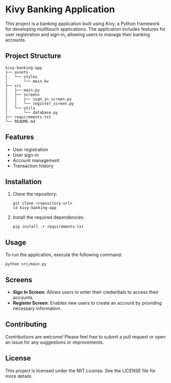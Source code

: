 # Kivy Banking Application

This project is a banking application built using Kivy, a Python framework for developing multitouch applications. The application includes features for user registration and sign-in, allowing users to manage their banking accounts.

## Project Structure

```
kivy-banking-app
├── assets
│   └── styles
│       └── main.kv
├── src
│   ├── main.py
│   ├── screens
│   │   ├── sign_in_screen.py
│   │   └── register_screen.py
│   └── utils
│       └── database.py
├── requirements.txt
└── README.md
```

## Features

- User registration
- User sign-in
- Account management
- Transaction history

## Installation

1. Clone the repository:
   ```
   git clone <repository-url>
   cd kivy-banking-app
   ```

2. Install the required dependencies:
   ```
   pip install -r requirements.txt
   ```

## Usage

To run the application, execute the following command:
```
python src/main.py
```

## Screens

- **Sign In Screen**: Allows users to enter their credentials to access their accounts.
- **Register Screen**: Enables new users to create an account by providing necessary information.

## Contributing

Contributions are welcome! Please feel free to submit a pull request or open an issue for any suggestions or improvements.

## License

This project is licensed under the MIT License. See the LICENSE file for more details.
